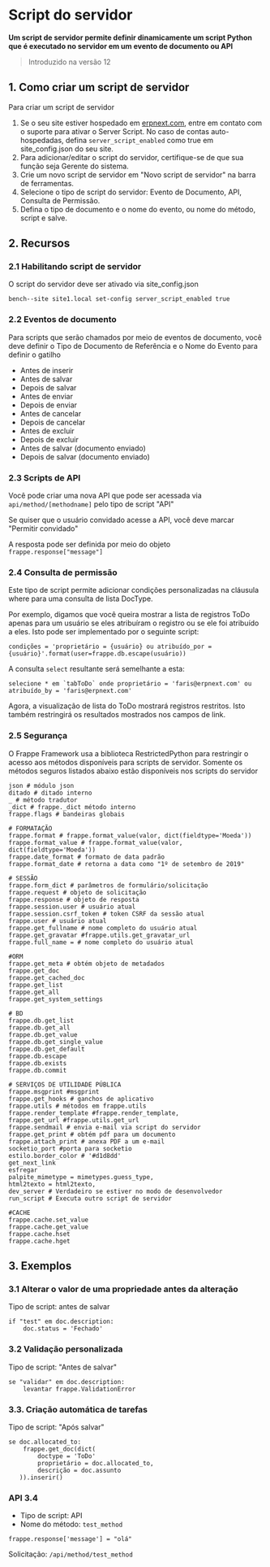# Script do servidor



**Um script de servidor permite definir dinamicamente um script Python que é executado no servidor em um evento de documento ou API**



> 
> Introduzido na versão 12
> 
> 
> 


## 1. Como criar um script de servidor


Para criar um script de servidor


1. Se o seu site estiver hospedado em [erpnext.com](https://erpnext.com/), entre em contato com o suporte para ativar o Server Script.
No caso de contas auto-hospedadas, defina `server_script_enabled` como true em site\_config.json do seu site.
2. Para adicionar/editar o script do servidor, certifique-se de que sua função seja Gerente do sistema.
3. Crie um novo script de servidor em "Novo script de servidor" na barra de ferramentas.
4. Selecione o tipo de script do servidor: Evento de Documento, API, Consulta de Permissão.
5. Defina o tipo de documento e o nome do evento, ou nome do método, script e salve.


## 2. Recursos


### 2.1 Habilitando script de servidor


O script do servidor deve ser ativado via site\_config.json



```
bench--site site1.local set-config server_script_enabled true

```

### 2.2 Eventos de documento


Para scripts que serão chamados por meio de eventos de documento, você deve definir o Tipo de Documento de Referência e o Nome do Evento para definir o gatilho


* Antes de inserir
* Antes de salvar
* Depois de salvar
* Antes de enviar
* Depois de enviar
* Antes de cancelar
* Depois de cancelar
* Antes de excluir
* Depois de excluir
* Antes de salvar (documento enviado)
* Depois de salvar (documento enviado)


### 2.3 Scripts de API


Você pode criar uma nova API que pode ser acessada via `api/method/[methodname]` pelo tipo de script "API"


Se quiser que o usuário convidado acesse a API, você deve marcar "Permitir convidado"


A resposta pode ser definida por meio do objeto `frappe.response["message"]`


### 2.4 Consulta de permissão


Este tipo de script permite adicionar condições personalizadas na cláusula where para uma consulta de lista DocType.


Por exemplo, digamos que você queira mostrar a lista de registros ToDo apenas para um usuário
se eles atribuíram o registro ou se ele foi atribuído a eles. Isto pode ser implementado por
o seguinte script:



```
condições = 'proprietário = {usuário} ou atribuído_por = {usuário}'.format(user=frappe.db.escape(usuário))

```

A consulta `select` resultante será semelhante a esta:



```
selecione * em `tabToDo` onde proprietário = 'faris@erpnext.com' ou atribuído_by = 'faris@erpnext.com'

```

Agora, a visualização de lista do ToDo mostrará registros restritos. Isto também restringirá
os resultados mostrados nos campos de link.


### 2.5 Segurança


O Frappe Framework usa a biblioteca RestrictedPython para restringir o acesso aos métodos disponíveis para scripts de servidor. Somente os métodos seguros listados abaixo estão disponíveis nos scripts do servidor



```
json # módulo json
ditado # ditado interno
_ # método tradutor
_dict # frappe._dict método interno
frappe.flags # bandeiras globais

# FORMATAÇÃO
frappe.format # frappe.format_value(valor, dict(fieldtype='Moeda'))
frappe.format_value # frappe.format_value(valor, dict(fieldtype='Moeda'))
frappe.date_format # formato de data padrão
frappe.format_date # retorna a data como "1º de setembro de 2019"

# SESSÃO
frappe.form_dict # parâmetros de formulário/solicitação
frappe.request # objeto de solicitação
frappe.response # objeto de resposta
frappe.session.user # usuário atual
frappe.session.csrf_token # token CSRF da sessão atual
frappe.user # usuário atual
frappe.get_fullname # nome completo do usuário atual
frappe.get_gravatar #frappe.utils.get_gravatar_url
frappe.full_name = # nome completo do usuário atual

#ORM
frappe.get_meta # obtém objeto de metadados
frappe.get_doc
frappe.get_cached_doc
frappe.get_list
frappe.get_all
frappe.get_system_settings

# BD
frappe.db.get_list
frappe.db.get_all
frappe.db.get_value
frappe.db.get_single_value
frappe.db.get_default
frappe.db.escape
frappe.db.exists
frappe.db.commit

# SERVIÇOS DE UTILIDADE PÚBLICA
frappe.msgprint #msgprint
frappe.get_hooks # ganchos de aplicativo
frappe.utils # métodos em frappe.utils
frappe.render_template #frappe.render_template,
frappe.get_url #frappe.utils.get_url
frappe.sendmail # envia e-mail via script do servidor
frappe.get_print # obtém pdf para um documento
frappe.attach_print # anexa PDF a um e-mail
socketio_port #porta para socketio
estilo.border_color # '#d1d8dd'
get_next_link
esfregar
palpite_mimetype = mimetypes.guess_type,
html2texto = html2texto,
dev_server # Verdadeiro se estiver no modo de desenvolvedor
run_script # Executa outro script de servidor

#CACHE
frappe.cache.set_value
frappe.cache.get_value
frappe.cache.hset
frappe.cache.hget

```

## 3. Exemplos


### 3.1 Alterar o valor de uma propriedade antes da alteração


Tipo de script: antes de salvar



```
if "test" em doc.description:
    doc.status = 'Fechado'

```

### 3.2 Validação personalizada


Tipo de script: "Antes de salvar"



```
se "validar" em doc.description:
    levantar frappe.ValidationError

```

### 3.3. Criação automática de tarefas


Tipo de script: "Após salvar"



```
se doc.allocated_to:
    frappe.get_doc(dict(
        doctype = 'ToDo'
        proprietário = doc.allocated_to,
        descrição = doc.assunto
   )).inserir()

```

### API 3.4


* Tipo de script: API
* Nome do método: `test_method`



```
frappe.response['message'] = "olá"

```

Solicitação: `/api/method/test_method`



